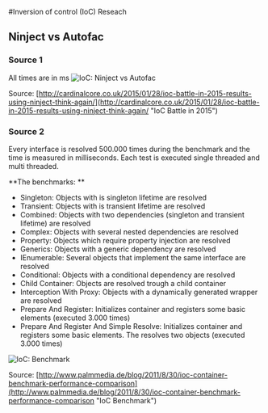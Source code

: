 #Inversion of control (IoC) Reseach

## Ninject vs Autofac

### Source 1
All times are in ms
![IoC: Ninject vs Autofac](http://i.imgur.com/Ic9Cqtb.png)

Source:
[http://cardinalcore.co.uk/2015/01/28/ioc-battle-in-2015-results-using-ninject-think-again/](http://cardinalcore.co.uk/2015/01/28/ioc-battle-in-2015-results-using-ninject-think-again/ "IoC Battle in 2015")

### Source 2
Every interface is resolved 500.000 times during the benchmark and the time is measured in milliseconds. Each test is executed single threaded and multi threaded.

**The benchmarks: **


- Singleton: Objects with is singleton lifetime are resolved
- Transient: Objects with is transient lifetime are resolved
- Combined: Objects with two dependencies (singleton and transient lifetime) are resolved
- Complex: Objects with several nested dependencies are resolved
- Property: Objects which require property injection are resolved
- Generics: Objects with a generic dependency are resolved
- IEnumerable: Several objects that implement the same interface are resolved
- Conditional: Objects with a conditional dependency are resolved
- Child Container: Objects are resolved trough a child container
- Interception With Proxy: Objects with a dynamically generated wrapper are resolved
- Prepare And Register: Initializes container and registers some basic elements (executed 3.000 times)
- Prepare And Register And Simple Resolve: Initializes container and registers some basic elements. The resolves two objects (executed 3.000 times)




![IoC: Benchmark](http://i.imgur.com/VuJ8VLB.png)

Source: [http://www.palmmedia.de/blog/2011/8/30/ioc-container-benchmark-performance-comparison](http://www.palmmedia.de/blog/2011/8/30/ioc-container-benchmark-performance-comparison "IoC Benchmark")